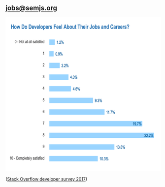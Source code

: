 ## [jobs@semjs.org](mailto://jobs@semjs.org)

<img src='../assets/satisfaction.png' height='500px'/>

([Stack Overflow developer survey 2017](https://insights.stackoverflow.com/survey/2017#employment))
